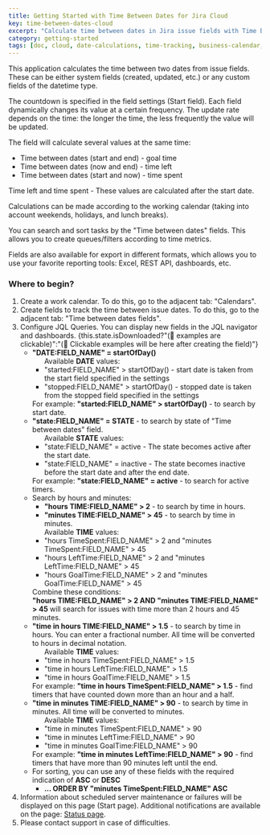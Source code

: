 ```yaml
---
title: Getting Started with Time Between Dates for Jira Cloud
key: time-between-dates-cloud
excerpt: "Calculate time between dates in Jira issue fields with Time Between Dates Cloud. Features dynamic countdown fields, automatic updates, and flexible date field integration."
category: getting-started
tags: [doc, cloud, date-calculations, time-tracking, business-calendar, automatic-updates, jql-functions, setup]
---
```



<p>This application calculates the time between two dates from issue fields. These can be either system fields (created, updated, etc.) or any custom fields of the datetime type.</p>
<p>The countdown is specified in the field settings (Start field). Each field dynamically changes its value at a certain frequency. The update rate depends on the time: the longer the time, the less frequently the value will be updated.</p>
<p>The field will calculate several values at the same time:
    <ul>
        <li>Time between dates (start and end) - goal time</li>
        <li>Time between dates (now and end) - time left</li>
        <li>Time between dates (start and now) - time spent</li>
    </ul>
    Time left and time spent - These values are calculated after the start date.
</p>

<p>Calculations can be made according to the working calendar (taking into account weekends, holidays, and lunch breaks).</p>
<p>You can search and sort tasks by the "Time between dates" fields. This allows you to create queues/filters according to time metrics.</p>
<p>Fields are also available for export in different formats, which allows you to use your favorite reporting tools: Excel, REST API, dashboards, etc.</p>
<h3>Where to begin?</h3>
<ol>
    <li>Create a work calendar. To do this, go to the adjacent tab: "Calendars".</li>
    <li>Create fields to track the time between issue dates. To do this, go to the adjacent tab: "Time between dates fields".</li>
    <li>Configure JQL Queries. You can display new fields in the JQL navigator and dashboards. {this.state.isDownloaded?"(📌 examples are clickable)":"(📌 Clickable examples will be here after creating the field)"}
        <ul>
            <li><b>"DATE:FIELD_NAME" = startOfDay()</b>
                <ul>Available <b>DATE</b> values:
                    <li>"started:FIELD_NAME" > startOfDay() - start date is taken from the start field specified in the settings</li>
                    <li>"stopped:FIELD_NAME" > startOfDay() - stopped date is taken from the stopped field specified in the settings</li>
                </ul>
                For example: <b>"started:FIELD_NAME" > startOfDay()</b>  - to search by start date.
            </li>
            <li><b>"state:FIELD_NAME" = STATE</b> - to search by state of "Time between dates" field.
                <ul>Available <b>STATE</b> values:
                    <li>"state:FIELD_NAME" = active - The state becomes active after the start date.</li>
                    <li>"state:FIELD_NAME" = inactive - The state becomes inactive before the start date and after the end date.</li>
                </ul>
                For example: <b>"state:FIELD_NAME" = active</b> - to search for active timers.
            </li>
            <li>Search by hours and minutes:
                <ul>
                    <li><b>"hours TIME:FIELD_NAME" > 2</b> - to search by time in hours.</li>
                    <li><b>"minutes TIME:FIELD_NAME" > 45</b> - to search by time in minutes.</li>
                </ul>
                <ul>Available <b>TIME</b> values:
                    <li>"hours TimeSpent:FIELD_NAME" > 2 and "minutes TimeSpent:FIELD_NAME" > 45</li>
                    <li>"hours LeftTime:FIELD_NAME" > 2 and "minutes LeftTime:FIELD_NAME" > 45</li>
                    <li>"hours GoalTime:FIELD_NAME" > 2 and "minutes GoalTime:FIELD_NAME" > 45</li>
                </ul>
                Combine these conditions:<br/>
                <b>"hours TIME:FIELD_NAME" > 2 AND "minutes TIME:FIELD_NAME" > 45</b> will search for issues with time more than 2 hours and 45 minutes.
            </li>
            <li>
                <b>"time in hours TIME:FIELD_NAME" > 1.5</b> - to search by time in hours. You can enter a fractional number. All time will be converted to hours in decimal notation.
                <ul>Available <b>TIME</b> values:
                    <li>"time in hours TimeSpent:FIELD_NAME" > 1.5</li>
                    <li>"time in hours LeftTime:FIELD_NAME" > 1.5</li>
                    <li>"time in hours GoalTime:FIELD_NAME" > 1.5</li>
                </ul>
                For example: <b>"time in hours TimeSpent:FIELD_NAME" > 1.5</b> - find timers that have counted down more than an hour and a half.
            </li>
            <li>
                <b>"time in minutes TIME:FIELD_NAME" > 90</b> - to search by time in minutes. All time will be converted to minutes.
                <ul>Available <b>TIME</b> values:
                    <li>"time in minutes TimeSpent:FIELD_NAME" > 90</li>
                    <li>"time in minutes LeftTime:FIELD_NAME" > 90</li>
                    <li>"time in minutes GoalTime:FIELD_NAME" > 90</li>
                </ul>
                For example: <b>"time in minutes LeftTime:FIELD_NAME" > 90</b> - find timers that have more than 90 minutes left until the end.
            </li>
            <li>For sorting, you can use any of these fields with the required indication of <b>ASC</b> or <b>DESC</b>
                <ul>
                    <li><b>... ORDER BY "minutes TimeSpent:FIELD_NAME" ASC</b></li>
                </ul>
            </li>
        </ul>
    </li>
    <li>Information about scheduled server maintenance or failures will be displayed on this page (Start page). Additional notifications are available on the page: <a href={"https://jibrok.statuspage.io/"}>Status page</a>.</li>
    <li>Please contact support in case of difficulties.</li>
</ol>